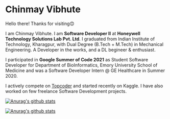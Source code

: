 # Chinmay Vibhute

Hello there! Thanks for visiting😊

I am Chinmay Vibhute. I am **Software Developer II** at **Honeywell Technology Solutions Lab Pvt. Ltd**. I graduated from Indian Institute of Technology, Kharagpur, with Dual Degree (B.Tech + M.Tech) in Mechanical Engineering. A Developer in the works, and a DL begineer & enthusiast.

I participated in **Google Summer of Code 2021** as Student Software Developer for Department of BioInformatics, Emory University School of Medicine and was a Software Developer Intern @ GE Healthcare in Summer 2020.

I actively compete on [Topcoder](topcoder.com/members/chinvib66/) and started recently on Kaggle. I have also worked on few freelance Software Development projects.

<section id='stats'>

[![Anurag's github stats](https://github-readme-stats.vercel.app/api?username=chinvib66&theme=vue-dark&count_private=true&hide=stars)](https://github.com/anuraghazra/github-readme-stats)

[![Anurag's github stats](https://github-readme-stats.vercel.app/api/top-langs/?username=chinvib66&theme=vue-dark)](https://github.com/anuraghazra/github-readme-stats)

</section>
